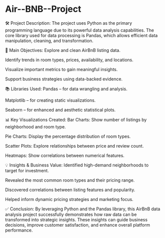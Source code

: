 # Air--BNB--Project
🛠️ Project Description:
The project uses Python as the primary programming language due to its powerful data analysis capabilities. The core library used for data processing is Pandas, which allows efficient data manipulation, cleaning, and transformation.

🧩 Main Objectives:
Explore and clean AirBnB listing data.

Identify trends in room types, prices, availability, and locations.

Visualize important metrics to gain meaningful insights.

Support business strategies using data-backed evidence.

📚 Libraries Used:
Pandas – for data wrangling and analysis.

Matplotlib – for creating static visualizations.

Seaborn – for enhanced and aesthetic statistical plots.

📊 Key Visualizations Created:
Bar Charts: Show number of listings by neighborhood and room type.

Pie Charts: Display the percentage distribution of room types.

Scatter Plots: Explore relationships between price and review count.

Heatmaps: Show correlations between numerical features.

💡 Insights & Business Value:
Identified high-demand neighborhoods to target for investment.

Revealed the most common room types and their pricing range.

Discovered correlations between listing features and popularity.

Helped inform dynamic pricing strategies and marketing focus.

✅ Conclusion:
By leveraging Python and the Pandas library, this AirBnB data analysis project successfully demonstrates how raw data can be transformed into strategic insights. These insights can guide business decisions, improve customer satisfaction, and enhance overall platform performance.


